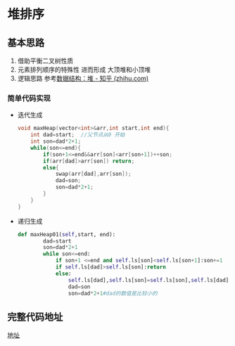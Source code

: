 # 堆排序

## 基本思路

1. 借助平衡二叉树性质
2. 元素排列顺序的特殊性 进而形成 大顶堆和小顶堆
3. 逻辑思路 参考[数据结构：堆 - 知乎 (zhihu.com)](https://zhuanlan.zhihu.com/p/25820535)

### 简单代码实现

- 迭代生成

  ~~~c++
  void maxHeap(vector<int>&arr,int start,int end){
      int dad=start;  //父节点从0 开始
      int son=dad*2+1;
      while(son<=end){
          if(son+1<=end&&arr[son]<arr[son+1])++son;
          if(arr[dad]>arr[son]) return;
          else{
              swap(arr[dad],arr[son]);
              dad=son;
              son=dad*2+1;
          }
      }
  }
  ~~~

  

- 递归生成

  ~~~Python
  def maxHeap01(self,start, end):
          dad=start
          son=dad*2+1
          while son<=end:
              if son+1 <=end and self.ls[son]<self.ls[son+1]:son+=1
              if self.ls[dad]>self.ls[son]:return
              else:
                  self.ls[dad],self.ls[son]=self.ls[son],self.ls[dad]
                  dad=son
                  son=dad*2+1#dad的数值是比较小的
  ~~~

  

## 完整代码地址

[地址](https://github.com/NingCoder/Data-Structure/blob/main/堆/基本实现代码.py)

